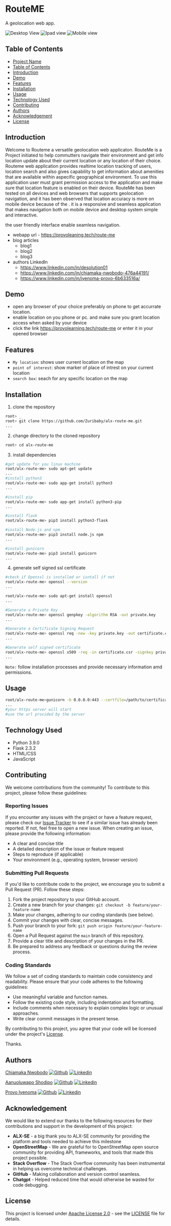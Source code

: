 # RouteME

A geolocation web app.

![Desktop View](./readme_images/routeme_desktop.PNG)
![Ipad view](./readme_images/routeme_ipad.PNG) ![Mobile view](./readme_images/routme_mobile.PNG)

## Table of Contents

- [Project Name](#project-name)
- [Table of Contents](#table-of-contents)
- [Introduction](#introduction)
- [Demo](#demo)
- [Features](#features)
- [Installation](#installation)
- [Usage](#usage)
- [Technology Used](#technology-used)
- [Contributing](contributing)
- [Authors](#authors)
- [Acknowledgement](#acknowledgement)
- [License](#license)

## Introduction

Welcome to Routeme a versatile geolocation web applicaton. RouteMe is a Project initiated to help commutters navigate their environment and get info location update about their current location or any location of their choice. Routeme web application provides realtime location tracking of users, location search and also gives capability to get information about amenities that are available within aspecific geographical environment. 
To use this application user must grant permission access to the application and make sure that location feature is enabled on their device. RouteMe has been tested on all devices and web browsers that supports geolocation navigation, and it has been observed that location accuracy is more on mobile device because of the . it is a responsive and seamless application that makes navigation both on mobile device and desktop system simple and interactive.

 the user friendly interface enable seamless navigation.
- webapp url - https://provoleaning.tech/route-me
- blog articles
  - blog1
  - blog2
  - blog3
- authors Linkedln
  - https://www.linkedin.com/in/desolution01
  - https://www.linkedin.com/in/chiamaka-nwobodo-476a44191/
  - https://www.linkedin.com/in/iyenoma-provo-6b633516a/

## Demo

- open any browser of your choice preferably on phone to get accurrate location.
- enable location on you phone or pc. and make sure you grant location access when asked by your device
- click the link https://provolearning.tech/route-me or enter it in your opened browser 

## Features

- `My location`: shows user current location on the map
- `point of interest`: show marker of place of intrest on your current location
- `search box`: seach for any specific location on the map

## Installation

1. clone the repository

```bash
root> _
root> git clone https://github.com/Zuribaby/alx-route-me.git
...

```
2. change directory to the cloned repository

```bash
root> cd alx-route-me
```
3. install dependencies

```bash
#get update for you linux machine
root/alx-route-me> sudo apt-get update
...
#install python3
root/alx-route-me> sudo app-get install python3
...

#install pip
root/alx-route-me> sudo app-get install python3-pip
...

#install flask
root/alx-route-me> pip3 install python3-flask

#install Node.js and npm
root/alx-route-me> pip3 install node.js npm
...

#install gunicorn 
root/alx-route-me> pip3 install gunicorn
...

```
4. generate self signed ssl certificate

```bash
#ckeck if Openssl is installed or isntall if not
root/alx-route-me> openssl --version
...

root/alx-route-me> sudo apt-get install openssl
...

#Generate a Private Key
root/alx-route-me> openssl genpkey -algorithm RSA -out private.key
...

#Generate a Certificate Signing Request
root/alx-route-me> openssl req -new -key private.key -out certificate.csr
...

#Generate self signed certificate
root/alx-route-me> openssl x509 -req -in certificate.csr -signkey private.key -out certificate.crt
...

```
`Note:` follow installation processes and provide necessary information amd permissions.

## Usage 

```bash
root/alx-route-me>gunicorn -b 0.0.0.0:443 --certfile=/path/to/certificate.crt --keyfile=/path/to/private.key app:app
... 
#your https server will start 
#use the url provided by the server
```

## Technology Used

- Python 3.9.0
- Flask 2.3.2
- HTML/CSS
- JavaScript

## Contributing

We welcome contributions from the community! To contribute to this project, please follow these guidelines:

### Reporting Issues

If you encounter any issues with the project or have a feature request, please check our [Issue Tracker](https://github.com/Zuribaby/alx-route-me/issues) to see if a similar issue has already been reported. If not, feel free to open a new issue. When creating an issue, please provide the following information:

- A clear and concise title
- A detailed description of the issue or feature request
- Steps to reproduce (if applicable)
- Your environment (e.g., operating system, browser version)

### Submitting Pull Requests

If you'd like to contribute code to the project, we encourage you to submit a Pull Request (PR). Follow these steps:

1. Fork the project repository to your GitHub account.
2. Create a new branch for your changes: `git checkout -b feature/your-feature-name`
3. Make your changes, adhering to our coding standards (see below).
4. Commit your changes with clear, concise messages.
5. Push your branch to your fork: `git push origin feature/your-feature-name`
6. Open a Pull Request against the `main` branch of this repository.
7. Provide a clear title and description of your changes in the PR.
8. Be prepared to address any feedback or questions during the review process.

### Coding Standards

We follow a set of coding standards to maintain code consistency and readability. Please ensure that your code adheres to the following guidelines:

- Use meaningful variable and function names.
- Follow the existing code style, including indentation and formatting.
- Include comments when necessary to explain complex logic or unusual approaches.
- Write clear commit messages in the present tense.

By contributing to this project, you agree that your code will be licensed under the project's [License](#license).

Thanks.

## Authors

[Chiamaka Nwobodo](https://github.com/Zuribaby)
  [![Github](./readme_images/github.png)](https://github.com/Zuribaby)
  [![Linkedin](./readme_images/linkedin.png)](https://www.linkedin.com/in/chiamaka-nwobodo-476a44191/)

[Aanuoluwapo Shodipo](https://github.com/Desolution01)
  [![Github](./readme_images/github.png)](https://github.com/Desolution01)
  [![Linkedin](./readme_images/linkedin.png)](https://www.linkedin.com/in/desolution01)

[Provo Iyenoma](https://github.com/Provoski)
  [![Github](./readme_images/github.png)](https://github.com/Provoski)
  [![Linkedin](./readme_images/linkedin.png)](https://www.linkedin.com/in/iyenoma-provo-6b633516a)

## Acknowledgement
We would like to extend our thanks to the following resources for their contributions and support in the development of this project:

- **ALX-SE** - a big thank you to ALX-SE community for providing the platform and tools needed to achieve this milestone 
- **OpenStreetMap** - We are grateful for to OpenStreetMap open source community for providing API, frameworks, and tools that made this project possible.
- **Stack Overflow** - The Stack Overflow community has been instrumental in helping us overcome technical challenges.
- **GitHub** - Making collaboration and version control seamless.
- **Chatgpt** - Helped reduced time that would otherwise be wasted for code debugging. 

## License
This project is licensed under [Apache License 2.0](LICENSE) - see the [LICENSE](LICENSE) file for details.